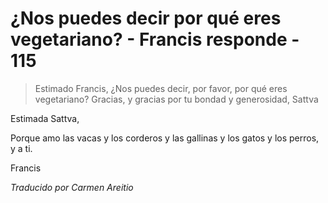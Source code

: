# ¿Nos puedes decir por qué eres vegetariano? - Francis responde - 115

>Estimado Francis, ¿Nos puedes decir, por favor, por qué eres vegetariano? Gracias, y gracias por tu bondad y generosidad, Sattva

Estimada Sattva,

Porque amo las vacas y los corderos y las gallinas y los gatos y los perros, y a ti.

Francis

_Traducido por Carmen Areitio_